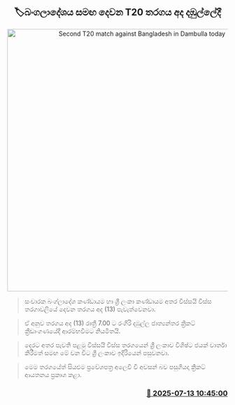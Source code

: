 <p align='center'><b><h2 align='center' title='Second T20 match against Bangladesh in Dambulla today'>🏷බංගලාදේශය සමඟ දෙවන T20 තරගය අද දඹුල්ලේදී</h2></b></p>
<p align='center'><img src='https://helakuru.sgp1.cdn.digitaloceanspaces.com/esana/images/lib/sl-vs-ban-2nd-t20.jpg' width='600' alt='Second T20 match against Bangladesh in Dambulla today'></p>

> සංචාරක බංග්ලාදේශ කණ්ඩායම හා ශ්‍රී ලංකා කණ්ඩායම අතර විස්සයි විස්ස තරගාවලියේ දෙවන තරගය අද (13) පැවැත්වෙනවා.

> ඒ අනුව තරගය අද (13) රාත්‍රී 7.00 ට රංගිරි දඹුල්ල ජාත්‍යන්තර ක්‍රිකට් ක්‍රීඩාංගණයේදී ආරම්භවීමට නියමිතයි.

> දෙරට අතර පැවති පළමු විස්සයි විස්ස තරගයෙන් ශ්‍රී ලංකාව විශිෂ්ට ජයක් වාර්තා කිරීමත් සමඟ මේ වන විට ශ්‍රී ලංකාව ඉදිරියෙන් පසුවනවා.

> මෙම තරගයේත් සියළුම ප්‍රවේශපත්‍ර අලෙවි වී අවසන් බව පසුගියදා ක්‍රිකට් ආයතනය ප්‍රකාශ කළා.



<h3 align='right'><a href='https://www.helakuru.lk/esana/p/111814/'>📅 2025-07-13 10:45:00</a></h3>

